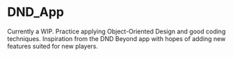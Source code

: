 # DND_App
Currently a WIP. Practice applying Object-Oriented Design and good coding techniques. Inspiration from the DND Beyond app with hopes of adding new features suited for new players.
